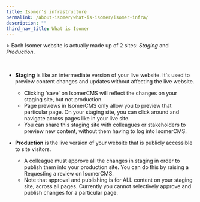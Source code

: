 ```yaml
---
title: Isomer's infrastructure
permalink: /about-isomer/what-is-isomer/isomer-infra/
description: ""
third_nav_title: What is Isomer
---
```

&gt; Each Isomer website is actually made up of 2 sites: *Staging* and *Production*.

<br>

- **Staging** is like an intermediate version of your live website. It's used to preview content changes and updates without affecting the live website.
	- Clicking 'save' on IsomerCMS will reflect the changes on your staging site, but not production.
	- Page previews in IsomerCMS only allow you to preview that particular page. On your staging site, you can click around and navigate across pages like in your live site.
	- You can share this staging site with colleagues or stakeholders to preview new content, without them having to log into IsomerCMS.

- **Production** is the live version of your website that is publicly accessible to site visitors.
	- A colleague must approve all the changes in staging in order to publish them into your production site. You can do this by raising a Requesting a review on IsomerCMS.
	- Note that approval and publishing is for ALL content on your staging site, across all pages. Currently you cannot selectively approve and publish changes for a particular page.